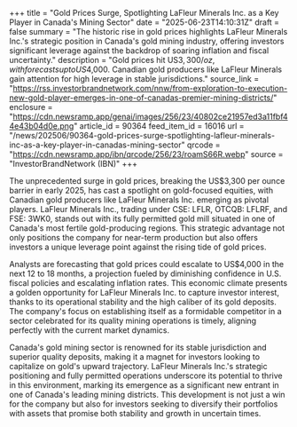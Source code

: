 +++
title = "Gold Prices Surge, Spotlighting LaFleur Minerals Inc. as a Key Player in Canada's Mining Sector"
date = "2025-06-23T14:10:31Z"
draft = false
summary = "The historic rise in gold prices highlights LaFleur Minerals Inc.'s strategic position in Canada's gold mining industry, offering investors significant leverage against the backdrop of soaring inflation and fiscal uncertainty."
description = "Gold prices hit US$3,300/oz, with forecasts up to US$4,000. Canadian gold producers like LaFleur Minerals gain attention for high leverage in stable jurisdictions."
source_link = "https://rss.investorbrandnetwork.com/nnw/from-exploration-to-execution-new-gold-player-emerges-in-one-of-canadas-premier-mining-districts/"
enclosure = "https://cdn.newsramp.app/genai/images/256/23/40802ce21957ed3a11fbf44e43b04d0e.png"
article_id = 90364
feed_item_id = 16016
url = "/news/202506/90364-gold-prices-surge-spotlighting-lafleur-minerals-inc-as-a-key-player-in-canadas-mining-sector"
qrcode = "https://cdn.newsramp.app/ibn/qrcode/256/23/roamS66R.webp"
source = "InvestorBrandNetwork (IBN)"
+++

<p>The unprecedented surge in gold prices, breaking the US$3,300 per ounce barrier in early 2025, has cast a spotlight on gold-focused equities, with Canadian gold producers like LaFleur Minerals Inc. emerging as pivotal players. LaFleur Minerals Inc., trading under CSE: LFLR, OTCQB: LFLRF, and FSE: 3WK0, stands out with its fully permitted gold mill situated in one of Canada's most fertile gold-producing regions. This strategic advantage not only positions the company for near-term production but also offers investors a unique leverage point against the rising tide of gold prices.</p><p>Analysts are forecasting that gold prices could escalate to US$4,000 in the next 12 to 18 months, a projection fueled by diminishing confidence in U.S. fiscal policies and escalating inflation rates. This economic climate presents a golden opportunity for LaFleur Minerals Inc. to capture investor interest, thanks to its operational stability and the high caliber of its gold deposits. The company's focus on establishing itself as a formidable competitor in a sector celebrated for its quality mining operations is timely, aligning perfectly with the current market dynamics.</p><p>Canada's gold mining sector is renowned for its stable jurisdiction and superior quality deposits, making it a magnet for investors looking to capitalize on gold's upward trajectory. LaFleur Minerals Inc.'s strategic positioning and fully permitted operations underscore its potential to thrive in this environment, marking its emergence as a significant new entrant in one of Canada's leading mining districts. This development is not just a win for the company but also for investors seeking to diversify their portfolios with assets that promise both stability and growth in uncertain times.</p>
